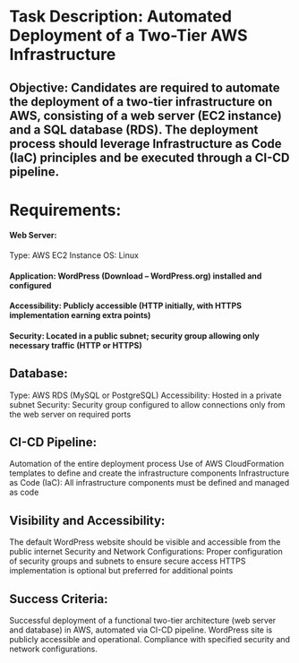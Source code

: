 # Task Description: Automated Deployment of a Two-Tier AWS Infrastructure
 
## Objective: Candidates are required to automate the deployment of a two-tier infrastructure on AWS, consisting of a web server (EC2 instance) and a SQL database (RDS). The deployment process should leverage Infrastructure as Code (IaC) principles and be executed through a CI-CD pipeline.
 
# Requirements:
#### Web Server:
Type: AWS EC2 Instance
OS: Linux
#### Application: WordPress (Download – WordPress.org) installed and configured
#### Accessibility: Publicly accessible (HTTP initially, with HTTPS implementation earning extra points)
#### Security: Located in a public subnet; security group allowing only necessary traffic (HTTP or HTTPS)

## Database:
Type: AWS RDS (MySQL or PostgreSQL)
Accessibility: Hosted in a private subnet
Security: Security group configured to allow connections only from the web server on required ports


## CI-CD Pipeline:
Automation of the entire deployment process
Use of AWS CloudFormation templates to define and create the infrastructure components
Infrastructure as Code (IaC):
All infrastructure components must be defined and managed as code

## Visibility and Accessibility:
The default WordPress website should be visible and accessible from the public internet
Security and Network Configurations:
Proper configuration of security groups and subnets to ensure secure access
HTTPS implementation is optional but preferred for additional points
 
## Success Criteria:
Successful deployment of a functional two-tier architecture (web server and database) in AWS, automated via CI-CD pipeline.
WordPress site is publicly accessible and operational.
Compliance with specified security and network configurations.

